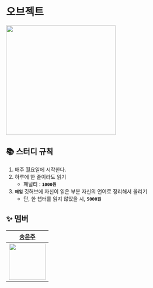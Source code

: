 # 오브젝트

<img src="https://github.com/user-attachments/assets/a8340fec-bc5a-4a23-8f27-0f88c5acbc0e" width="300">


## 📚 스터디 규칙

1. 매주 월요일에 시작한다.
2. 하루에 한 줄이라도 읽기
    - 패널티 : **`1000원`**
3. **`매일`** 깃허브에 자신이 읽은 부분 자신의 언어로 정리해서 올리기
    - 단, 한 챕터를 읽지 않았을 시, **`5000원`**

## ✨ 멤버

| <a href="https://github.com/song-eunju">송은주  |
| --- | 
| <img src="https://github.com/Song-EunJu.png" width="100"> |
